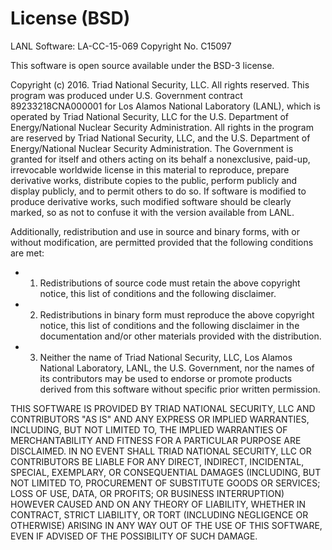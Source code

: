 # License (BSD)

LANL Software: LA-CC-15-069 Copyright No. C15097

This software is open source available under the BSD-3 license.

Copyright (c) 2016. Triad National Security, LLC. All rights reserved. 
This program was produced under U.S. Government contract 89233218CNA000001 for Los Alamos National Laboratory (LANL), 
which is operated by Triad National Security, LLC for the U.S. Department of Energy/National Nuclear Security 
Administration.  All rights in the program are reserved by Triad National Security, LLC, and the U.S. Department of
Energy/National Nuclear Security Administration. The Government is granted for itself and others acting on its behalf 
a nonexclusive, paid-up, irrevocable worldwide license in this material to reproduce, prepare derivative works, distribute
copies to the public, perform publicly and display publicly, and to permit others to do so. If software is modified to
produce derivative works, such modified software should be clearly marked, so as not to confuse it with the version 
available from LANL.
 
Additionally, redistribution and use in source and binary forms, with or without modification, are permitted provided that the following conditions are met:

* 1. Redistributions of source code must retain the above copyright notice, this list of conditions and the following disclaimer.
* 2. Redistributions in binary form must reproduce the above copyright notice, this list of conditions and the following disclaimer in the documentation and/or other materials provided with the distribution.
* 3. Neither the name of Triad National Security, LLC, Los Alamos National Laboratory, LANL, the U.S. Government, nor the names of its contributors may be used to endorse or promote products derived from this software without specific prior written permission.

THIS SOFTWARE IS PROVIDED BY TRIAD NATIONAL SECURITY, LLC AND CONTRIBUTORS "AS IS" AND ANY EXPRESS OR IMPLIED WARRANTIES, INCLUDING, BUT NOT LIMITED TO, THE IMPLIED WARRANTIES OF MERCHANTABILITY AND FITNESS FOR A PARTICULAR PURPOSE ARE DISCLAIMED. IN NO EVENT SHALL TRIAD NATIONAL SECURITY, LLC OR CONTRIBUTORS BE LIABLE FOR ANY DIRECT, INDIRECT, INCIDENTAL, SPECIAL, EXEMPLARY, OR CONSEQUENTIAL DAMAGES (INCLUDING, BUT NOT LIMITED TO, PROCUREMENT OF SUBSTITUTE GOODS OR SERVICES; LOSS OF USE, DATA, OR PROFITS; OR BUSINESS INTERRUPTION) HOWEVER CAUSED AND ON ANY THEORY OF LIABILITY, WHETHER IN CONTRACT, STRICT LIABILITY, OR TORT (INCLUDING NEGLIGENCE OR OTHERWISE) ARISING IN ANY WAY OUT OF THE USE OF THIS SOFTWARE, EVEN IF ADVISED OF THE POSSIBILITY OF SUCH DAMAGE.

